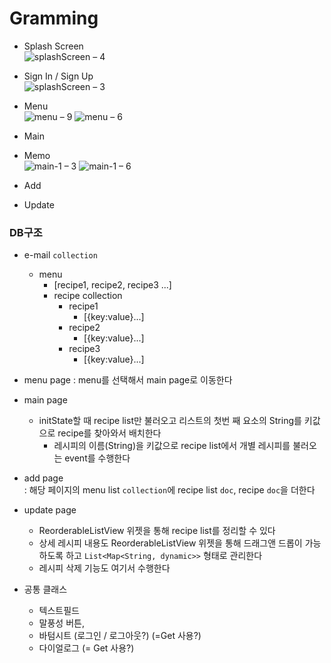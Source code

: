 # Gramming

- Splash Screen  
![splashScreen – 4](https://user-images.githubusercontent.com/81023768/208247116-baa732cf-f647-4da0-9fa4-04c3187bd060.png)  



- Sign In / Sign Up  
![splashScreen – 3](https://user-images.githubusercontent.com/81023768/208247125-21c1477b-186a-42dc-ab26-29b5f13d8304.png)  


- Menu  
![menu – 9](https://user-images.githubusercontent.com/81023768/208247159-c184f141-29ac-4a79-b95a-dff20f80bc9e.png)
![menu – 6](https://user-images.githubusercontent.com/81023768/208247160-1ba4caed-8871-4722-bd78-beeafa5a10c2.png)



- Main  



- Memo  
![main-1 – 3](https://user-images.githubusercontent.com/81023768/205496622-cd6e2966-f2d4-4986-9726-965904367357.png)
![main-1 – 6](https://user-images.githubusercontent.com/81023768/205496625-f49acee8-c1e1-4018-8e54-56a92fd45d31.png)  

- Add  

- Update  
  


  

### DB구조

- e-mail `collection`
	- menu 
		- [recipe1, recipe2, recipe3 ...]
		- recipe collection
			- recipe1
				- [{key:value}...]
			- recipe2
				- [{key:value}...]
			- recipe3
				- [{key:value}...]
- menu page
: menu를 선택해서 main page로 이동한다

- main page
  - initState할 때 recipe list만 불러오고 리스트의 첫번 째 요소의 String를 키값으로 recipe를 찾아와서 배치한다
	- 레시피의 이름(String)을 키값으로 recipe list에서 개별 레시피를 불러오는 event를 수행한다

- add page  
: 해당 페이지의 menu list `collection`에 recipe list `doc`, recipe `doc`을 더한다

- update page  
	- ReorderableListView 위젯을 통해 recipe list를 정리할 수 있다
	- 상세 레시피 내용도 ReorderableListView 위젯을 통해 드래그앤 드롭이 가능하도록 하고 `List<Map<String, dynamic>>` 형태로  관리한다
	- 레시피 삭제 기능도 여기서 수행한다


- 공통 클래스 
	- 텍스트필드
	- 말풍성 버튼, 
	- 바텀시트 (로그인 / 로그아웃?) (=Get 사용?)
	- 다이얼로그 (= Get 사용?) 


